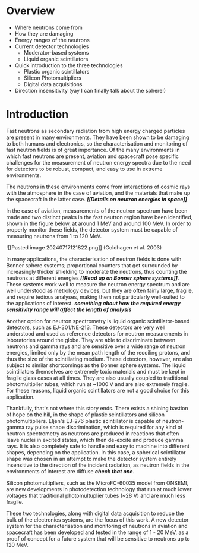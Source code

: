 # Overview
- Where neutrons come from
- How they are damaging
- Energy ranges of the neutrons
- Current detector technologies
	- Moderator-based systems
	- Liquid organic scintillators
- Quick introduction to the three technologies
	- Plastic organic scintillators
	- Silicon Photomultipliers
	- Digital data acquisitions
- Direction insensitivity (yay I can finally talk about the sphere!)
# Introduction

Fast neutrons as secondary radiation from high energy charged particles are present in many environments. They have been shown to be damaging to both humans and electronics, so the characterisation and monitoring of fast neutron fields is of great importance. Of the many environments in which fast neutrons are present, aviation and spacecraft pose specific challenges for the measurement of neutron energy spectra due to the need for detectors to be robust, compact, and easy to use in extreme environments. 

The neutrons in these environments come from interactions of cosmic rays with the atmosphere in the case of aviation, and the materials that make up the spacecraft in the latter case. ***[[Details on neutron energies in space]]*** 

In the case of aviation, measurements of the neutron spectrum have been made and two distinct peaks in the fast neutron region have been identified, shown in the figure below, at around 1 MeV and around 100 MeV. In order to properly monitor these fields, the detector system must be capable of measuring neutrons from 1 to 120 MeV. 

![[Pasted image 20240717121822.png]] (Goldhagen et al. 2003)

In many applications, the characterisation of neutron fields is done with Bonner sphere systems; proportional counters that get surrounded by increasingly thicker shielding to moderate the neutrons, thus counting the neutrons at different energies ***[[Read up on Bonner sphere systems]]***. These systems work well to measure the neutron energy spectrum and are well understood as metrology devices, but they are often fairly large, fragile, and require tedious analyses, making them not particularly well-suited to the applications of interest. ***something about how the required energy sensitivity range will affect the length of analysis***

Another option for neutron spectrometry is liquid organic scintillator-based detectors, such as EJ-301/NE-213. These detectors are very well understood and used as reference detectors for neutron measurements in laboratories around the globe. They are able to discriminate between neutrons and gamma rays and are sensitive over a wide range of neutron energies, limited only by the mean path length of the recoiling protons, and thus the size of the scintillating medium. These detectors, however, are also subject to similar shortcomings as the Bonner sphere systems. The liquid scintillators themselves are extremely toxic materials and must be kept in fragile glass cases at all times. They are also usually coupled to traditional photomultiplier tubes, which run at ~1000 V and are also extremely fragile. For these reasons, liquid organic scintillators are not a good choice for this application.

Thankfully, that's not where this story ends. There exists a shining bastion of hope on the hill, in the shape of plastic scintillators and silicon photomultipliers. Eljen's EJ-276 plastic scintillator is capable of neutron-gamma ray pulse shape discrimination, which is required for any kind of neutron spectrometry as neutrons are produced in reactions that often leave nuclei in excited states, which then de-excite and produce gamma rays. It is also completely safe to handle and easy to machine into different shapes, depending on the application. In this case, a spherical scintillator shape was chosen in an attempt to make the detector system entirely insensitive to the direction of the incident radiation, as neutron fields in the environments of interest are diffuse ***check that one***. 

Silicon photomultipliers, such as the MicroFC-60035 model from ONSEMI, are new developments in photodetection technology that run at much lower voltages that traditional photomultuplier tubes (~28 V) and are much less fragile. 

These two technologies, along with digital data acquisition to reduce the bulk of the electronics systems, are the focus of this work. A new detector system for the characterisation and monitoring of neutrons in aviation and spacecraft has been developed and tested in the range of 1 - 20 MeV, as a proof of concept for a future system that will be sensitive to neutrons up to 120 MeV.